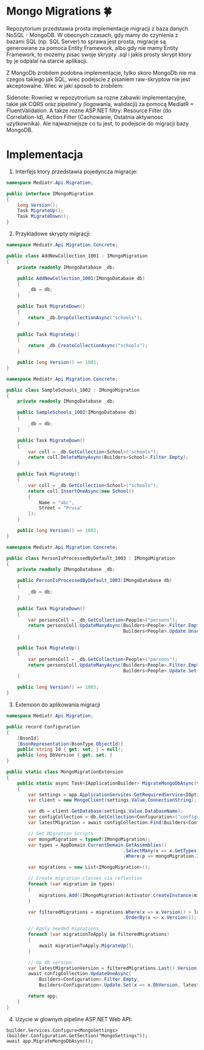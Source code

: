 # Mongo Migrations 🍀
Repozytorium przedstawia prosta implementacje migracji z baza danych NoSQL - MongoDB.
W obecnych czasach, gdy mamy do czynienia z bazami SQL (np. SQL Server) to sprawa jest prosta, migracje są generowane
za pomoca Entity Framework, albo gdy nie mamy Entity Framework, to mozemy pisac swoje skrypty .sql i jakis prosty skrypt
ktory by je odpalal na starcie aplikacji.  
  
Z MongoDb zrobilem podobna implementacje, tylko skoro MongoDb nie ma czegos takiego jak SQL, wiec podejscie z pisaniem
raw-skryptow nie jest akceptowalne. Wiec w jaki sposob to zrobilem:

Sidenote: Rowniez w repozytrorium sa rozne zabawki implementacyjne, takie jak CQRS oraz pipeline'y (logowania, walidacji) za pomocą MediatR + FluentValidation.
A takze rozne ASP.NET filtry: Resource Filter (do Correlation-Id), Action Filter (Cachowanie, Ostatnia aktywnosc uzytkownika).
Ale najwazniejsze co tu jest, to podejscie do migracji bazy MongoDB.

# Implementacja
1. Interfejs ktory przedstawia pojedyncza migracje:
```csharp
namespace Mediatr.Api.Migration;

public interface IMongoMigration
{
    long Version();
    Task MigrateUp();
    Task MigrateDown();
}

```
2. Przykladowe skrypty migracji:
```csharp
namespace Mediatr.Api.Migration.Concrete;

public class AddNewCollection_1001 : IMongoMigration
{
    private readonly IMongoDatabase _db;

    public AddNewCollection_1001(IMongoDatabase db)
    {
        _db = db;
    }

    public Task MigrateDown()
    {
        return _db.DropCollectionAsync("schools");
    }

    public Task MigrateUp()
    {
        return _db.CreateCollectionAsync("schools");
    }

    public long Version() => 1001;
}
```
```csharp
namespace Mediatr.Api.Migration.Concrete;

public class SampleSchools_1002 : IMongoMigration
{
    private readonly IMongoDatabase _db;

    public SampleSchools_1002(IMongoDatabase db)
    {
        _db = db;
    }

    public Task MigrateDown()
    {
        var coll = _db.GetCollection<School>("schools");
        return coll.DeleteManyAsync(Builders<School>.Filter.Empty);
    }

    public Task MigrateUp()
    {
        var coll = _db.GetCollection<School>("schools");
        return coll.InsertOneAsync(new School()
        {
            Name = "abc",
            Street = "Prusa"
        });
    }

    public long Version() => 1002;
}
```
```csharp
namespace Mediatr.Api.Migration.Concrete;

public class PersonIsProcessedByDefault_1003 : IMongoMigration
{
    private readonly IMongoDatabase _db;

    public PersonIsProcessedByDefault_1003(IMongoDatabase db)
    {
        _db = db;
    }

    public Task MigrateDown()
    {
        var personsColl = _db.GetCollection<People>("persons");
        return personsColl.UpdateManyAsync(Builders<People>.Filter.Empty,
                                           Builders<People>.Update.Unset(x => x.IsProcessed));
    }

    public Task MigrateUp()
    {
        var personsColl = _db.GetCollection<People>("persons");
        return personsColl.UpdateManyAsync(Builders<People>.Filter.Empty,
                                           Builders<People>.Update.Set(x => x.IsProcessed, true));
    }

    public long Version() => 1003;
}
```
3. Extension do aplikowania migracji
```csharp
namespace Mediatr.Api.Migration;

public record Configuration
{
    [BsonId]
    [BsonRepresentation(BsonType.ObjectId)]
    public string Id { get; set; } = null!;
    public long DbVersion { get; set; }
}

public static class MongoMigrationExtension
{
    public static async Task<IApplicationBuilder> MigrateMongoDbAsync(this IApplicationBuilder app)
    {
        var settings = app.ApplicationServices.GetRequiredService<IOptions<MongoSettings>>();
        var client = new MongoClient(settings.Value.ConnectionString);

        var db = client.GetDatabase(settings.Value.DatabaseName);
        var configCollection = db.GetCollection<Configuration>("configuration");
        var latestMigration = await configCollection.Find(Builders<Configuration>.Filter.Empty).FirstAsync();

        // Get Migration Scripts
        var mongoMigration = typeof(IMongoMigration);
        var types = AppDomain.CurrentDomain.GetAssemblies()
                                           .SelectMany(x => x.GetTypes())
                                           .Where(p => mongoMigration.IsAssignableFrom(p) && !p.IsInterface);

        var migrations = new List<IMongoMigration>();

        // Create migration classes via reflection
        foreach (var migration in types)
        {
            migrations.Add((IMongoMigration)Activator.CreateInstance(migration, new[] { db })!);
        }

        var filteredMigrations = migrations.Where(x => x.Version() > latestMigration.DbVersion)
                                           .OrderBy(x => x.Version());

        // Apply needed migrations
        foreach (var migrationToApply in filteredMigrations)
        {
            await migrationToApply.MigrateUp();
        }

        // Up db version
        var latestMigrationVersion = filteredMigrations.Last().Version();
        await configCollection.UpdateOneAsync(
            Builders<Configuration>.Filter.Empty,
            Builders<Configuration>.Update.Set(x => x.DbVersion, latestMigrationVersion));

        return app;
    }
}
```
4. Uzycie w glownym pipeline ASP.NET Web API:
```csahrp
builder.Services.Configure<MongoSettings>(builder.Configuration.GetSection("MongoSettings"));
await app.MigrateMongoDbAsync();
```
